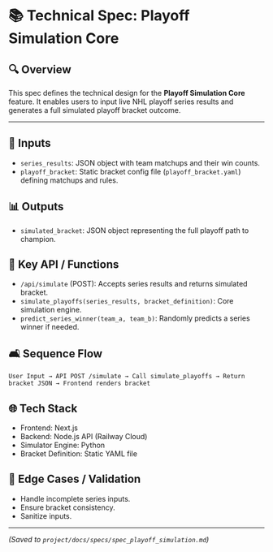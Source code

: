 # 📚 Technical Spec: Playoff Simulation Core

## 🔍 Overview
This spec defines the technical design for the **Playoff Simulation Core** feature. It enables users to input live NHL playoff series results and generates a full simulated playoff bracket outcome.

---

## 🔀 Inputs
- `series_results`: JSON object with team matchups and their win counts.
- `playoff_bracket`: Static bracket config file (`playoff_bracket.yaml`) defining matchups and rules.

## 📊 Outputs
- `simulated_bracket`: JSON object representing the full playoff path to champion.

## 🔹 Key API / Functions
- `/api/simulate` (POST): Accepts series results and returns simulated bracket.
- `simulate_playoffs(series_results, bracket_definition)`: Core simulation engine.
- `predict_series_winner(team_a, team_b)`: Randomly predicts a series winner if needed.

## 🛋️ Sequence Flow
```
User Input → API POST /simulate → Call simulate_playoffs → Return bracket JSON → Frontend renders bracket
```

## 🌐 Tech Stack
- Frontend: Next.js
- Backend: Node.js API (Railway Cloud)
- Simulator Engine: Python
- Bracket Definition: Static YAML file

## 🔧 Edge Cases / Validation
- Handle incomplete series inputs.
- Ensure bracket consistency.
- Sanitize inputs.

---

*(Saved to `project/docs/specs/spec_playoff_simulation.md`)*